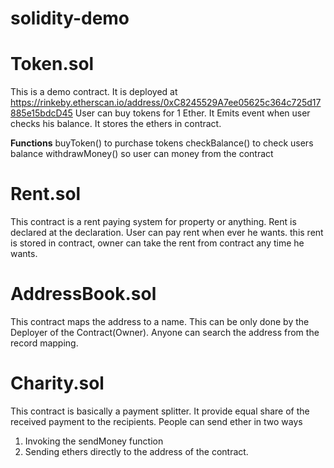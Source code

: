 # solidity-demo

# Token.sol
This is a demo contract. It is deployed at https://rinkeby.etherscan.io/address/0xC8245529A7ee05625c364c725d17885e15bdcD45 
User can buy tokens for 1 Ether. It Emits event when user checks his balance. It stores the ethers in contract.

**Functions**
buyToken() to purchase tokens
checkBalance() to check users balance
withdrawMoney() so user can money from the contract 

# Rent.sol
This contract is a rent paying system for property or anything. Rent is declared at the declaration. User can pay rent when ever he wants.
this rent is stored in contract, owner can take the rent from contract any time he wants.

# AddressBook.sol
This contract maps the address to a name. This can be only done by the Deployer of the Contract(Owner). Anyone can search the address from the record mapping.

# Charity.sol
This contract is basically a payment splitter. It provide equal share of the received payment to the recipients. 
People can send ether in two ways 
1. Invoking the sendMoney function
2. Sending ethers directly to the address of the contract.
